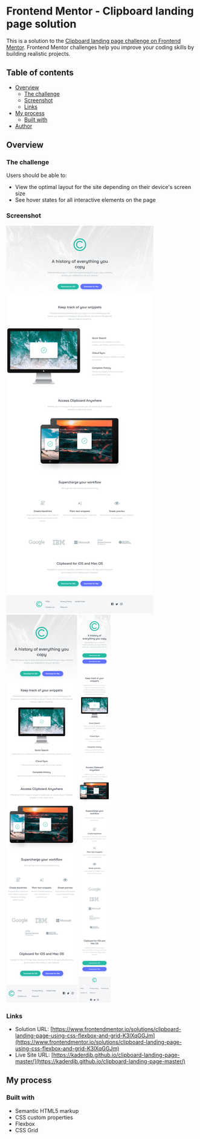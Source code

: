 # Frontend Mentor - Clipboard landing page solution

This is a solution to the [Clipboard landing page challenge on Frontend Mentor](https://www.frontendmentor.io/challenges/clipboard-landing-page-5cc9bccd6c4c91111378ecb9). Frontend Mentor challenges help you improve your coding skills by building realistic projects.

## Table of contents

- [Overview](#overview)
  - [The challenge](#the-challenge)
  - [Screenshot](#screenshot)
  - [Links](#links)
- [My process](#my-process)
  - [Built with](#built-with)
- [Author](#author)

## Overview

### The challenge

Users should be able to:

- View the optimal layout for the site depending on their device's screen size
- See hover states for all interactive elements on the page

### Screenshot

![](./screenshots/desktop.png)
![](./screenshots/tablet.png)
![](./screenshots/phone.png)

### Links

- Solution URL: [https://www.frontendmentor.io/solutions/clipboard-landing-page-using-css-flexbox-and-grid-K3lXqGGJm](https://www.frontendmentor.io/solutions/clipboard-landing-page-using-css-flexbox-and-grid-K3lXqGGJm)
- Live Site URL: [https://kaderdjb.github.io/clipboard-landing-page-master/](https://kaderdjb.github.io/clipboard-landing-page-master/)

## My process

### Built with

- Semantic HTML5 markup
- CSS custom properties
- Flexbox
- CSS Grid


